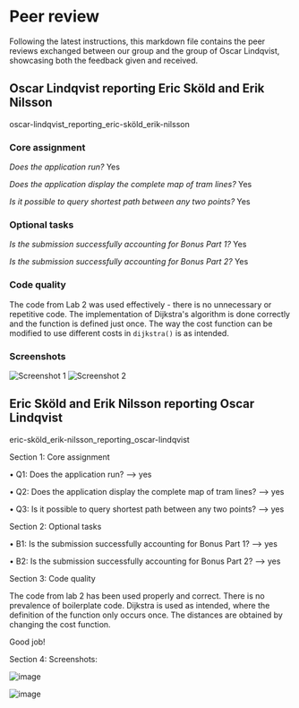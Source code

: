 # Peer review

Following the latest instructions, this markdown file contains the peer reviews exchanged between our group and the group of Oscar Lindqvist, showcasing both the feedback given and received.

## Oscar Lindqvist reporting Eric Sköld and Erik Nilsson

oscar-lindqvist_reporting_eric-sköld_erik-nilsson

### Core assignment

_Does the application run?_
Yes

_Does the application display the complete map of tram lines?_
Yes

_Is it possible to query shortest path between any two points?_
Yes

### Optional tasks
_Is the submission successfully accounting for Bonus Part 1?_
Yes

_Is the submission successfully accounting for Bonus Part 2?_
Yes

### Code quality
The code from Lab 2 was used effectively - there is no unnecessary or repetitive code. The implementation of Dijkstra's algorithm is done correctly and the function is defined just once. The way the cost function can be modified to use different costs in `dijkstra()` is as intended.

### Screenshots
![Screenshot 1](https://github.com/DAT515-DIT515/lab-3-a-web-application-for-tram-network-skold-nilsson-1/assets/55849179/bf7d43cd-1414-4ea5-8c0d-8c373814c4eb)
![Screenshot 2](https://github.com/DAT515-DIT515/lab-3-a-web-application-for-tram-network-skold-nilsson-1/assets/55849179/ebd1a052-bc59-4647-8140-3f3e2386d5f6)


## Eric Sköld and Erik Nilsson reporting Oscar Lindqvist

eric-sköld_erik-nilsson_reporting_oscar-lindqvist

Section 1: Core assignment

•	Q1: Does the application run? --> yes

•	Q2: Does the application display the complete map of tram lines? --> yes

•	Q3: Is it possible to query shortest path between any two points? --> yes

Section 2: Optional tasks

•	B1: Is the submission successfully accounting for Bonus Part 1? --> yes

•	B2: Is the submission successfully accounting for Bonus Part 2? --> yes

Section 3: Code quality

The code from lab 2 has been used properly and correct. There is no prevalence of boilerplate code. Dijkstra is used as intended, where the definition of the function only occurs once. The distances are obtained by changing the cost function. 

Good job!

Section 4:
Screenshots:

![image](https://github.com/DAT515-DIT515/lab-3-a-web-application-for-tram-network-oscar/assets/143995898/ba8b20f1-c105-416d-8b82-9143d1932231)

![image](https://github.com/DAT515-DIT515/lab-3-a-web-application-for-tram-network-oscar/assets/143995898/3ab2a84e-a1c5-40e3-bbf3-8df6edb42642)

